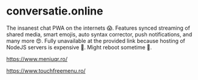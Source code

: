 # conversatie.online
The insanest chat PWA on the internets 😱. Features synced streaming of shared media, smart emojis, auto syntax corrector, push notifications, and many more 😍. Fully unavailable at the provided link because hosting of NodeJS servers is expensive 🤣. Might reboot sometime 🤔.

https://www.meniuqr.ro/

https://www.touchfreemenu.ro/
